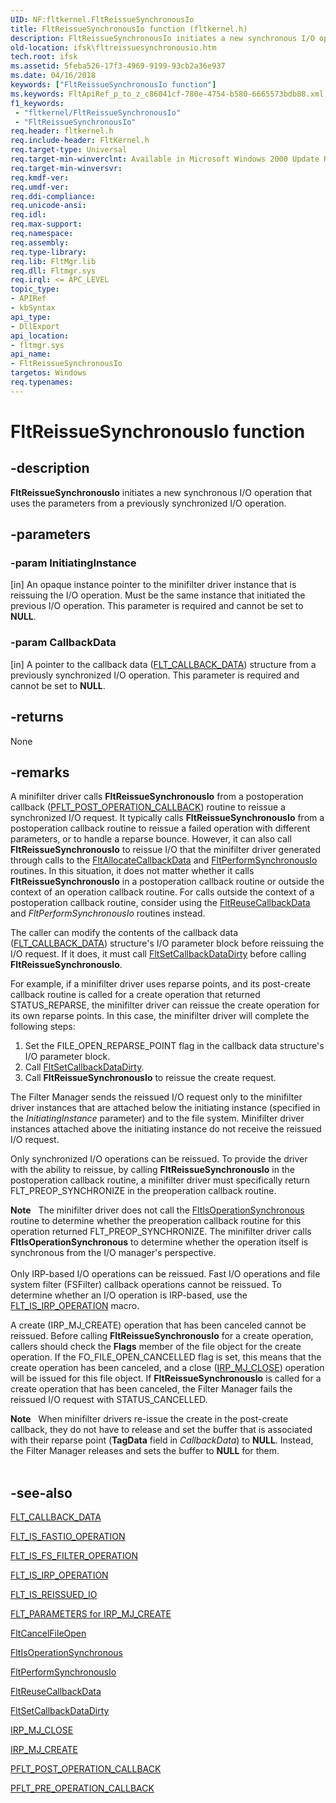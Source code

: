 ```yaml
---
UID: NF:fltkernel.FltReissueSynchronousIo
title: FltReissueSynchronousIo function (fltkernel.h)
description: FltReissueSynchronousIo initiates a new synchronous I/O operation that uses the parameters from a previously synchronized I/O operation.
old-location: ifsk\fltreissuesynchronousio.htm
tech.root: ifsk
ms.assetid: 5feba526-17f3-4969-9199-93cb2a36e937
ms.date: 04/16/2018
keywords: ["FltReissueSynchronousIo function"]
ms.keywords: FltApiRef_p_to_z_c86041cf-780e-4754-b580-6665573bdb88.xml, FltReissueSynchronousIo, FltReissueSynchronousIo function [Installable File System Drivers], fltkernel/FltReissueSynchronousIo, ifsk.fltreissuesynchronousio
f1_keywords:
 - "fltkernel/FltReissueSynchronousIo"
 - "FltReissueSynchronousIo"
req.header: fltkernel.h
req.include-header: FltKernel.h
req.target-type: Universal
req.target-min-winverclnt: Available in Microsoft Windows 2000 Update Rollup 1 for SP4, Windows XP SP2, Windows Server 2003 SP1, and later operating systems. Not available in Windows 2000 SP4 and earlier operating systems.
req.target-min-winversvr: 
req.kmdf-ver: 
req.umdf-ver: 
req.ddi-compliance: 
req.unicode-ansi: 
req.idl: 
req.max-support: 
req.namespace: 
req.assembly: 
req.type-library: 
req.lib: FltMgr.lib
req.dll: Fltmgr.sys
req.irql: <= APC_LEVEL
topic_type:
- APIRef
- kbSyntax
api_type:
- DllExport
api_location:
- fltmgr.sys
api_name:
- FltReissueSynchronousIo
targetos: Windows
req.typenames: 
---
```


# FltReissueSynchronousIo function


## -description


<b>FltReissueSynchronousIo</b> initiates a new synchronous I/O operation that uses the parameters from a previously synchronized I/O operation. 


## -parameters




### -param InitiatingInstance 
[in]
An opaque instance pointer to the minifilter driver instance that is reissuing the I/O operation. Must be the same instance that initiated the previous I/O operation. This parameter is required and cannot be set to <b>NULL</b>. 


### -param CallbackData 
[in]
A pointer to the callback data (<a href="https://docs.microsoft.com/windows-hardware/drivers/ddi/fltkernel/ns-fltkernel-_flt_callback_data">FLT_CALLBACK_DATA</a>) structure from a previously synchronized I/O operation. This parameter is required and cannot be set to <b>NULL</b>. 


## -returns



None 




## -remarks



A minifilter driver calls <b>FltReissueSynchronousIo</b> from a postoperation callback (<a href="https://docs.microsoft.com/windows-hardware/drivers/ddi/fltkernel/nc-fltkernel-pflt_post_operation_callback">PFLT_POST_OPERATION_CALLBACK</a>) routine to reissue a synchronized I/O request. It typically calls <b>FltReissueSynchronousIo</b> from a postoperation callback routine to reissue a failed operation with different parameters, or to handle a reparse bounce. However, it can also call <b>FltReissueSynchronousIo</b> to reissue I/O that the minifilter driver generated through calls to the <a href="https://docs.microsoft.com/windows-hardware/drivers/ddi/fltkernel/nf-fltkernel-fltallocatecallbackdata">FltAllocateCallbackData</a> and <a href="https://docs.microsoft.com/windows-hardware/drivers/ddi/fltkernel/nf-fltkernel-fltperformsynchronousio">FltPerformSynchronousIo</a> routines. In this situation, it does not matter whether it calls <b>FltReissueSynchronousIo</b> in a postoperation callback routine or outside the context of an operation callback routine. For calls outside the context of a postoperation callback routine, consider using the <a href="https://docs.microsoft.com/windows-hardware/drivers/ddi/fltkernel/nf-fltkernel-fltreusecallbackdata">FltReuseCallbackData</a> and <i>FltPerformSynchronousIo</i> routines instead.

The caller can modify the contents of the callback data (<a href="https://docs.microsoft.com/windows-hardware/drivers/ddi/fltkernel/ns-fltkernel-_flt_callback_data">FLT_CALLBACK_DATA</a>) structure's I/O parameter block before reissuing the I/O request. If it does, it must call <a href="https://docs.microsoft.com/windows-hardware/drivers/ddi/fltkernel/nf-fltkernel-fltsetcallbackdatadirty">FltSetCallbackDataDirty</a> before calling <b>FltReissueSynchronousIo</b>. 

For example, if a minifilter driver uses reparse points, and its post-create callback routine is called for a create operation that returned STATUS_REPARSE, the minifilter driver can reissue the create operation for its own reparse points. In this case, the minifilter driver will complete the following steps: 

<ol>
<li>
Set the FILE_OPEN_REPARSE_POINT flag in the callback data structure's I/O parameter block. 

</li>
<li>
Call <a href="https://docs.microsoft.com/windows-hardware/drivers/ddi/fltkernel/nf-fltkernel-fltsetcallbackdatadirty">FltSetCallbackDataDirty</a>. 

</li>
<li>
Call <b>FltReissueSynchronousIo</b> to reissue the create request. 

</li>
</ol>
The Filter Manager sends the reissued I/O request only to the minifilter driver instances that are attached below the initiating instance (specified in the <i>InitiatingInstance</i> parameter) and to the file system. Minifilter driver instances attached above the initiating instance do not receive the reissued I/O request. 

Only synchronized I/O operations can be reissued. To provide the driver with the ability to reissue, by calling <b>FltReissueSynchronousIo</b> in the postoperation callback routine, a minifilter driver must specifically return FLT_PREOP_SYNCHRONIZE in the preoperation callback routine. 

<div class="alert"><b>Note</b>    The minifilter driver does not call the <a href="https://docs.microsoft.com/windows-hardware/drivers/ddi/fltkernel/nf-fltkernel-fltisoperationsynchronous">FltIsOperationSynchronous</a> routine to determine whether the preoperation callback routine for this operation returned FLT_PREOP_SYNCHRONIZE. The minifilter driver calls <b>FltIsOperationSynchronous</b> to determine whether the operation itself is synchronous from the I/O manager's perspective. </div>
<div> </div>
Only IRP-based I/O operations can be reissued. Fast I/O operations and file system filter (FSFilter) callback operations cannot be reissued. To determine whether an I/O operation is IRP-based, use the <a href="https://docs.microsoft.com/previous-versions/ff544654(v=vs.85)">FLT_IS_IRP_OPERATION</a> macro. 

A create (IRP_MJ_CREATE) operation that has been canceled cannot be reissued. Before calling <b>FltReissueSynchronousIo</b> for a create operation, callers should check the <b>Flags</b> member of the file object for the create operation. If the FO_FILE_OPEN_CANCELLED flag is set, this means that the create operation has been canceled, and a close (<a href="https://docs.microsoft.com/windows-hardware/drivers/kernel/irp-mj-close">IRP_MJ_CLOSE</a>) operation will be issued for this file object. If <b>FltReissueSynchronousIo</b> is called for a create operation that has been canceled, the Filter Manager fails the reissued I/O request with STATUS_CANCELLED. 

<div class="alert"><b>Note</b>    When minifilter drivers re-issue the create in the post-create callback, they do not have to release and set the buffer that is associated with their reparse point (<b>TagData</b> field in <i>CallbackData</i>) to <b>NULL</b>. Instead, the Filter Manager releases and sets the buffer to <b>NULL</b> for them. </div>
<div> </div>



## -see-also




<a href="https://docs.microsoft.com/windows-hardware/drivers/ddi/fltkernel/ns-fltkernel-_flt_callback_data">FLT_CALLBACK_DATA</a>



<a href="https://docs.microsoft.com/windows-hardware/drivers/ddi/index">FLT_IS_FASTIO_OPERATION</a>



<a href="https://docs.microsoft.com/previous-versions/ff544648(v=vs.85)">FLT_IS_FS_FILTER_OPERATION</a>



<a href="https://docs.microsoft.com/previous-versions/ff544654(v=vs.85)">FLT_IS_IRP_OPERATION</a>



<a href="https://docs.microsoft.com/previous-versions/ff544660(v=vs.85)">FLT_IS_REISSUED_IO</a>



<a href="https://docs.microsoft.com/windows-hardware/drivers/ifs/flt-parameters-for-irp-mj-create">FLT_PARAMETERS for IRP_MJ_CREATE</a>



<a href="https://docs.microsoft.com/windows-hardware/drivers/ddi/fltkernel/nf-fltkernel-fltcancelfileopen">FltCancelFileOpen</a>



<a href="https://docs.microsoft.com/windows-hardware/drivers/ddi/fltkernel/nf-fltkernel-fltisoperationsynchronous">FltIsOperationSynchronous</a>



<a href="https://docs.microsoft.com/windows-hardware/drivers/ddi/fltkernel/nf-fltkernel-fltperformsynchronousio">FltPerformSynchronousIo</a>



<a href="https://docs.microsoft.com/windows-hardware/drivers/ddi/fltkernel/nf-fltkernel-fltreusecallbackdata">FltReuseCallbackData</a>



<a href="https://docs.microsoft.com/windows-hardware/drivers/ddi/fltkernel/nf-fltkernel-fltsetcallbackdatadirty">FltSetCallbackDataDirty</a>



<a href="https://docs.microsoft.com/windows-hardware/drivers/kernel/irp-mj-close">IRP_MJ_CLOSE</a>



<a href="https://docs.microsoft.com/windows-hardware/drivers/ifs/irp-mj-create">IRP_MJ_CREATE</a>



<a href="https://docs.microsoft.com/windows-hardware/drivers/ddi/fltkernel/nc-fltkernel-pflt_post_operation_callback">PFLT_POST_OPERATION_CALLBACK</a>



<a href="https://docs.microsoft.com/windows-hardware/drivers/ddi/fltkernel/nc-fltkernel-pflt_pre_operation_callback">PFLT_PRE_OPERATION_CALLBACK</a>
 

 

